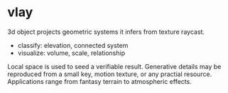 # vlay
3d object projects geometric systems it infers from texture raycast. 
- classify: elevation, connected system
- visualize: volume, scale, relationship

Local space is used to seed a verifiable result. Generative details may be reproduced from a small key, motion texture, or any practial resource. Applications range from fantasy terrain to atmospheric effects.
